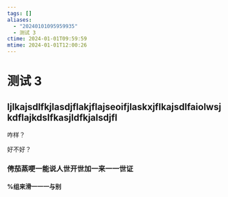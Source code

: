 ```yaml
---
tags: []
aliases:
  - "20240101095959935"
  - 测试 3
ctime: 2024-01-01T09:59:59
mtime: 2024-01-01T12:00:26
---
```


# 测试 3

## ljlkajsdlfkjlasdjflakjflajseoifjlaskxjflkajsdlfaiolwsjkdflajkdslfkasjldfkjalsdjfl

咋样？

好不好？

### 俜茄蒸哽一能说人世开世加一来一一世证

#### %组来滑一一一与别

